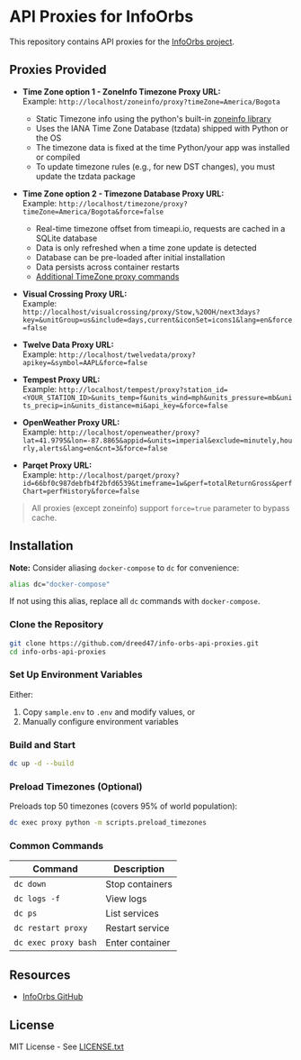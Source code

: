 # API Proxies for InfoOrbs

This repository contains API proxies for the [InfoOrbs project](https://github.com/brettdottech/info-orbs).

## Proxies Provided

- **Time Zone option 1 - ZoneInfo Timezone Proxy URL:**  
  Example: `http://localhost/zoneinfo/proxy?timeZone=America/Bogota`

  - Static Timezone info using the python's built-in [zoneinfo library](https://docs.python.org/3/library/zoneinfo.html)
  - Uses the IANA Time Zone Database (tzdata) shipped with Python or the OS
  - The timezone data is fixed at the time Python/your app was installed or compiled
  - To update timezone rules (e.g., for new DST changes), you must update the tzdata package

- **Time Zone option 2 - Timezone Database Proxy URL:**  
  Example: `http://localhost/timezone/proxy?timeZone=America/Bogota&force=false`

  - Real-time timezone offset from timeapi.io, requests are cached in a SQLite database
  - Data is only refreshed when a time zone update is detected
  - Database can be pre-loaded after initial installation
  - Data persists across container restarts
  - [Additional TimeZone proxy commands](/README-docker.md#timezone-proxy-commands)

- **Visual Crossing Proxy URL:**  
  Example: `http://localhost/visualcrossing/proxy/Stow,%20OH/next3days?key=&unitGroup=us&include=days,current&iconSet=icons1&lang=en&force=false`

- **Twelve Data Proxy URL:**  
  Example: `http://localhost/twelvedata/proxy?apikey=&symbol=AAPL&force=false`

- **Tempest Proxy URL:**  
  Example: `http://localhost/tempest/proxy?station_id=<YOUR_STATION_ID>&units_temp=f&units_wind=mph&units_pressure=mb&units_precip=in&units_distance=mi&api_key=&force=false`

- **OpenWeather Proxy URL:**  
  Example: `http://localhost/openweather/proxy?lat=41.9795&lon=-87.8865&appid=&units=imperial&exclude=minutely,hourly,alerts&lang=en&cnt=3&force=false`

- **Parqet Proxy URL:**  
  Example: `http://localhost/parqet/proxy?id=66bf0c987debfb4f2bfd6539&timeframe=1w&perf=totalReturnGross&perfChart=perfHistory&force=false`

> All proxies (except zoneinfo) support `force=true` parameter to bypass cache.

## Installation

**Note:** Consider aliasing `docker-compose` to `dc` for convenience:

```bash
alias dc="docker-compose"
```

If not using this alias, replace all `dc` commands with `docker-compose`.

### Clone the Repository

```bash
git clone https://github.com/dreed47/info-orbs-api-proxies.git
cd info-orbs-api-proxies
```

### Set Up Environment Variables

Either:

1. Copy `sample.env` to `.env` and modify values, or
2. Manually configure environment variables

### Build and Start

```bash
dc up -d --build
```

### Preload Timezones (Optional)

Preloads top 50 timezones (covers 95% of world population):

```bash
dc exec proxy python -m scripts.preload_timezones
```

### Common Commands

| Command              | Description     |
| -------------------- | --------------- |
| `dc down`            | Stop containers |
| `dc logs -f`         | View logs       |
| `dc ps`              | List services   |
| `dc restart proxy`   | Restart service |
| `dc exec proxy bash` | Enter container |

## Resources

- [InfoOrbs GitHub](https://github.com/brettdottech/info-orbs)

## License

MIT License - See [LICENSE.txt](LICENSE.txt)
